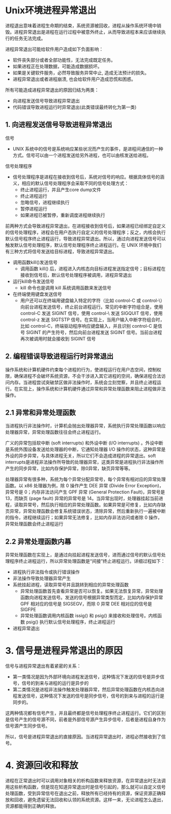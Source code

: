 # Unix环境进程异常退出
进程退出意味着进程生命期的结束，系统资源被回收，进程从操作系统环境中销毁。进程异常退出是进程在运行过程中被意外终止，从而导致进程本来应该继续执行的任务无法完成。

进程异常退出可能给软件用户造成如下负面影响：
- 软件丧失部分或者全部功能性，无法完成既定任务。
- 如果进程正在处理数据，可能造成数据损坏。
- 如果是关键软件服务，必然导致服务异常中止, 造成无法预计的损失。
- 进程异常退出或者进程崩溃, 也会给软件用户造成恐慌和困惑。

所有可能造成进程异常退出的原因归结为两类：
- 向进程发送信号导致进程异常退出
- 代码错误导致进程运行时异常退出(此类错误最终转化为第一类)

## 1. 向进程发送信号导致进程异常退出
信号
- UNIX 系统中的信号是系统响应某些状况而产生的事件，是进程间通信的一种方式。信号可以由一个进程发送给另外进程，也可以由核发送给进程。

信号处理程序
- 信号处理程序是进程在接收到信号后，系统对信号的响应。根据具体信号的涵义，相应的默认信号处理程序会采取不同的信号处理方式：
    - 终止进程运行，并且产生core dump文件
    - 终止进程运行
    - 忽略信号，进程继续执行
    - 暂停进程运行
    - 如果进程已被暂停，重新调度进程继续执行

前两种方式会导致进程异常退出，在进程接收到信号后，如果进程已经绑定自定义的信号处理程序，进程会在用户态执行自定义的信号处理程序；反之，内核会执行默认信号程序终止进程运行，导致进程异常退出。所以，通过向进程发送信号可以触发默认信号处理程序，默认信号处理程序终止进程运行。在 UNIX 环境中我们有三种方式将信号发送给目标进程，导致进程异常退出。
- 调用函数kill()发送信号
    - 调用函数 kill() 后，进程进入内核态向目标进程发送指定信号；目标进程在接收到信号后，默认信号处理程序被调用，进程异常退出
- 运行kill命令发送信号
    - kill 命令也是调用 kill 系统调用函数来发送信号
- 在终端使用键盘发送信号
    - 用户还可以在终端用键盘输入特定的字符（比如 control-C 或 control-\）向前台进程发送信号，终止前台进程运行。常见的中断字符组合是，使用 control-C 发送 SIGINT 信号，使用 control-\ 发送 SIGQUIT 信号，使用 control-z 发送 SIGTSTP 信号。在实现上，当用户输入中断字符组合时，比如 control-C，终端驱动程序响应键盘输入，并且识别 control-C 是信号 SIGINT 的产生符号，然后向前台进程发送 SIGINT 信号。当前台进程再次被调用时就会接收到 SIGINT 信号

## 2. 编程错误导致进程运行时异常退出
操作系统和计算机硬件约束每个进程的行为，使进程运行在用户态空间，控制权限，确保进程不会破坏系统资源，不会干涉进入其它进程的空间，确保进程合法访问内存。当进程尝试突破禁区做非法操作时，系统会立刻觉察，并且终止进程运行。在实现上，操作系统和计算机硬件通过异常和异常处理函数来阻止进程做非法操作。

## 2.1 异常和异常处理函数
当进程执行非法操作时，计算机会抛出处理器异常，系统执行异常处理函数以响应处理器异常，异常处理函数往往会终止进程运行。

广义的异常包括软中断 (soft interrupts) 和外设中断 (I/O interrupts) 。外设中断是系统外围设备发送给处理器的中断，它通知处理器 I/O 操作的状态，这种异常是外设的异步异常，与具体进程无关，所以它们不会造成进程的异常退出。soft interrupts是进程非法操作所导致的处理器异常，这类异常是进程执行非法操作所产生的同步异常，比如内存保护异常，除0异常，缺页异常等等。

处理器异常有很多种，系统为每个异常分配异常号，每个异常有相对应的异常处理函数。以 x86 处理器为例，除 0 操作产生 DEE 异常 (Divide Error Exception)，异常号是 0；内存非法访问产生 GPF 异常 (General Protection Fault)，异常号是 13，而缺页 (page fault) 异常的异常号是 14。当异常出现时，处理器挂起当前进程，读取异常号，然后执行相应的异常处理函数。如果异常是可修复，比如内存缺页异常，异常处理函数会修复系统错误状态，清除异常，然后重新执行一遍被中断的指令，进程继续运行；如果异常无法修复，比如内存非法访问或者除 0 操作，异常处理函数会终止进程运行

## 2.2 异常处理函数内幕
异常处理函数在实现上，是通过向挂起进程发送信号，进而通过信号的默认信号处理程序终止进程运行，所以异常处理函数是“间接”终止进程运行。详细过程如下：
- 进程执行非法指令或执行错误操作
- 非法操作导致处理器异常产生
- 系统挂起进程，读取异常号并且跳转到相应的异常处理函数
    - 异常处理函数首先查看异常是否可以恢复。如果无法恢复异常，异常处理函数向进程发送信号。发送的信号根据异常类型而定，比如内存保护异常 GPF 相对应的信号是 SIGSEGV，而除 0 异常 DEE 相对应的信号是 SIGFPE
    - 异常处理函数调用内核函数 issig() 和 psig() 来接收和处理信号。内核函数 psig() 执行默认信号处理程序，终止进程运行
- 进程异常退出

# 3. 信号是进程异常退出的原因
信号与进程异常退出有着紧密的关系：
- 第一类情况是因为外部环境向进程发送信号，这种情况下发送的信号是异步信号，信号的到来与进程的运行是异步的
- 第二类情况是进程非法操作触发处理器异常，然后异常处理函数在内核态向进程发送信号，这种情况下发送的信号是同步信号，信号的到来与进程的运行是同步的。

这两种情况都有信号产生，并且最终都是信号处理程序终止进程运行。它们的区别是信号产生的信号源不同，前者是外部信号源产生异步信号，后者是进程自身作为信号源产生同步信号。

所以，信号是进程异常退出的直接原因。当进程异常退出时，进程必然接收到了信号。

# 4. 资源回收和释放
进程在正常退出时可以调用对象相关的析构函数来释放资源，在异常退出时无法调用这些析构函数，但是现在知道异常退出时是信号引起的，那么就可以自定义信号处理函数，受到异常信号在退出之前，释放所有已经持有的资源，保证资源正确释放和回收，避免遗留无法回收和认领的系统资源。这样一来，无论进程怎么退出，资源都能得到正确的释放。
